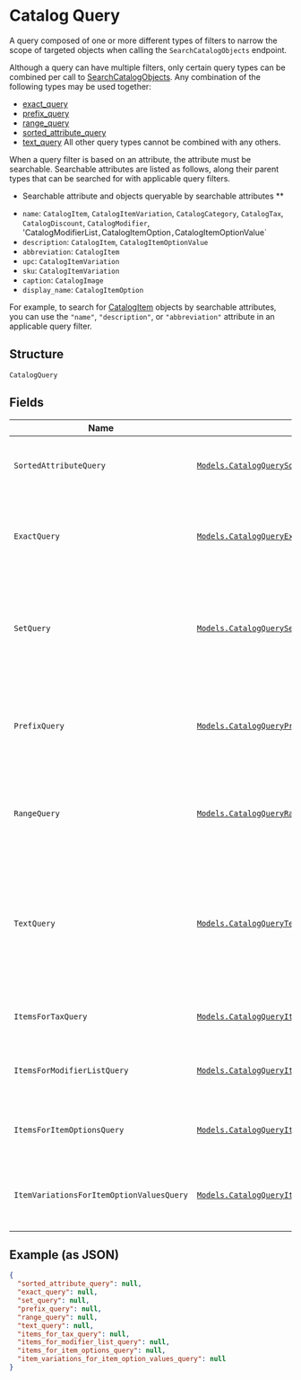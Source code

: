 
# Catalog Query

A query composed of one or more different types of filters to narrow the scope of targeted objects when calling the `SearchCatalogObjects` endpoint.

Although a query can have multiple filters, only certain query types can be combined per call to [SearchCatalogObjects](../../doc/api/catalog.md#search-catalog-objects).
Any combination of the following types may be used together:

- [exact_query](../../doc/models/catalog-query-exact.md)
- [prefix_query](../../doc/models/catalog-query-prefix.md)
- [range_query](../../doc/models/catalog-query-range.md)
- [sorted_attribute_query](../../doc/models/catalog-query-sorted-attribute.md)
- [text_query](../../doc/models/catalog-query-text.md)
  All other query types cannot be combined with any others.

When a query filter is based on an attribute, the attribute must be searchable.
Searchable attributes are listed as follows, along their parent types that can be searched for with applicable query filters.

* Searchable attribute and objects queryable by searchable attributes **

- `name`:  `CatalogItem`, `CatalogItemVariation`, `CatalogCategory`, `CatalogTax`, `CatalogDiscount`, `CatalogModifier`, 'CatalogModifierList`,`CatalogItemOption`,`CatalogItemOptionValue`
- `description`: `CatalogItem`, `CatalogItemOptionValue`
- `abbreviation`: `CatalogItem`
- `upc`: `CatalogItemVariation`
- `sku`: `CatalogItemVariation`
- `caption`: `CatalogImage`
- `display_name`: `CatalogItemOption`

For example, to search for [CatalogItem](../../doc/models/catalog-item.md) objects by searchable attributes, you can use
the `"name"`, `"description"`, or `"abbreviation"` attribute in an applicable query filter.

## Structure

`CatalogQuery`

## Fields

| Name | Type | Tags | Description |
|  --- | --- | --- | --- |
| `SortedAttributeQuery` | [`Models.CatalogQuerySortedAttribute`](../../doc/models/catalog-query-sorted-attribute.md) | Optional | The query expression to specify the key to sort search results. |
| `ExactQuery` | [`Models.CatalogQueryExact`](../../doc/models/catalog-query-exact.md) | Optional | The query filter to return the search result by exact match of the specified attribute name and value. |
| `SetQuery` | [`Models.CatalogQuerySet`](../../doc/models/catalog-query-set.md) | Optional | The query filter to return the search result(s) by exact match of the specified `attribute_name` and any of<br>the `attribute_values`. |
| `PrefixQuery` | [`Models.CatalogQueryPrefix`](../../doc/models/catalog-query-prefix.md) | Optional | The query filter to return the search result whose named attribute values are prefixed by the specified attribute value. |
| `RangeQuery` | [`Models.CatalogQueryRange`](../../doc/models/catalog-query-range.md) | Optional | The query filter to return the search result whose named attribute values fall between the specified range. |
| `TextQuery` | [`Models.CatalogQueryText`](../../doc/models/catalog-query-text.md) | Optional | The query filter to return the search result whose searchable attribute values contain all of the specified keywords or tokens, independent of the token order or case. |
| `ItemsForTaxQuery` | [`Models.CatalogQueryItemsForTax`](../../doc/models/catalog-query-items-for-tax.md) | Optional | The query filter to return the items containing the specified tax IDs. |
| `ItemsForModifierListQuery` | [`Models.CatalogQueryItemsForModifierList`](../../doc/models/catalog-query-items-for-modifier-list.md) | Optional | The query filter to return the items containing the specified modifier list IDs. |
| `ItemsForItemOptionsQuery` | [`Models.CatalogQueryItemsForItemOptions`](../../doc/models/catalog-query-items-for-item-options.md) | Optional | The query filter to return the items containing the specified item option IDs. |
| `ItemVariationsForItemOptionValuesQuery` | [`Models.CatalogQueryItemVariationsForItemOptionValues`](../../doc/models/catalog-query-item-variations-for-item-option-values.md) | Optional | The query filter to return the item variations containing the specified item option value IDs. |

## Example (as JSON)

```json
{
  "sorted_attribute_query": null,
  "exact_query": null,
  "set_query": null,
  "prefix_query": null,
  "range_query": null,
  "text_query": null,
  "items_for_tax_query": null,
  "items_for_modifier_list_query": null,
  "items_for_item_options_query": null,
  "item_variations_for_item_option_values_query": null
}
```

